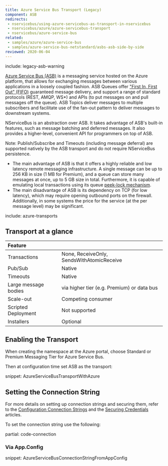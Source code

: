 ```yaml
---
title: Azure Service Bus Transport (Legacy)
component: ASB
redirects:
 - nservicebus/using-azure-servicebus-as-transport-in-nservicebus
 - nservicebus/azure/azure-servicebus-transport
 - nservicebus/azure-service-bus
related:
 - samples/azure/azure-service-bus
 - samples/azure-service-bus-netstandard/asbs-asb-side-by-side
reviewed: 2020-06-04
---
```


include: legacy-asb-warning

[Azure Service Bus (ASB)](https://azure.microsoft.com/en-us/services/service-bus/) is a messaging service hosted on the Azure platform, that allows for exchanging messages between various applications in a loosely coupled fashion. ASB Queues offer <a href="https://en.wikipedia.org/wiki/FIFO_(computing_and_electronics)">"First In, First Out" (FIFO)</a> guaranteed message delivery, and support a range of standard protocols (REST, AMQP, WS*) and APIs (to put messages on and pull messages off the queue). ASB Topics deliver messages to multiple subscribers and facilitate use of the fan-out pattern to deliver messages to downstream systems.

NServiceBus is an abstraction over ASB. It takes advantage of ASB's built-in features, such as message batching and deferred messages. It also provides a higher-level, convenient API for programmers on top of ASB.

Note: Publish/Subscribe and Timeouts (including message deferral) are supported natively by the ASB transport and do not require NServiceBus persistence.

 * The main advantage of ASB is that it offers a highly reliable and low latency remote messaging infrastructure. A single message can be up to 256 KB in size (1 MB for Premium), and a queue can store many messages at once, up to 5 GB size in total. Furthermore, it is capable of emulating local transactions using its queue [peek-lock mechanism](https://docs.microsoft.com/en-us/rest/api/servicebus/peek-lock-message-non-destructive-read).
 * The main disadvantage of ASB is its dependency on TCP (for low latency), which may require opening outbound ports on the firewall. Additionally, in some systems the price for the service (at the per message level) may be significant.


include: azure-transports

## Transport at a glance

|Feature                    |   |  
|:---                       |---
|Transactions |None, ReceiveOnly, SendsWithAtomicReceive
|Pub/Sub                    |Native
|Timeouts                   |Native
|Large message bodies       |via higher tier (e.g. Premium) or data bus
|Scale-out             |Competing consumer
|Scripted Deployment        | Not supported
|Installers                 |Optional


## Enabling the Transport

When creating the namespace at the Azure portal, choose Standard or Premium Messaging Tier for Azure Service Bus.

Then at configuration time set ASB as the transport:

snippet: AzureServiceBusTransportWithAzure


## Setting the Connection String

For more details on setting up connection strings and securing them, refer to the [Configuration Connection Strings](https://docs.microsoft.com/en-us/azure/service-bus-messaging/service-bus-dotnet-how-to-use-topics-subscriptions) and the [Securing Credentials](/transports/azure-service-bus/legacy/securing-connection-strings.md) articles.

To set the connection string use the following:

partial: code-connection


### Via App.Config

snippet: AzureServiceBusConnectionStringFromAppConfig
